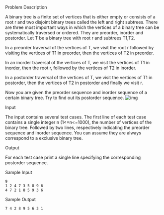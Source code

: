 Problem Description

A binary tree is a finite set of vertices that is either empty or consists of a root r and two disjoint binary trees called the left and right subtrees. There are three most important ways in which the vertices of a binary tree can be systematically traversed or ordered. They are preorder, inorder and postorder. Let T be a binary tree with root r and subtrees T1,T2.

In a preorder traversal of the vertices of T, we visit the root r followed by visiting the vertices of T1 in preorder, then the vertices of T2 in preorder.

In an inorder traversal of the vertices of T, we visit the vertices of T1 in inorder, then the root r, followed by the vertices of T2 in inorder.

In a postorder traversal of the vertices of T, we visit the vertices of T1 in postorder, then the vertices of T2 in postorder and finally we visit r.

Now you are given the preorder sequence and inorder sequence of a certain binary tree. Try to find out its postorder sequence.
![img](http://acm.hdu.edu.cn/data/images/C57-1005-1.jpg)

Input

The input contains several test cases. The first line of each test case contains a single integer n (1<=n<=1000), the number of vertices of the binary tree. Followed by two lines, respectively indicating the preorder sequence and inorder sequence. You can assume they are always correspond to a exclusive binary tree.

Output

For each test case print a single line specifying the corresponding postorder sequence.

Sample Input

```
9
1 2 4 7 3 5 8 9 6
4 7 2 1 8 5 9 3 6
```
Sample Output

```
7 4 2 8 9 5 6 3 1
```
